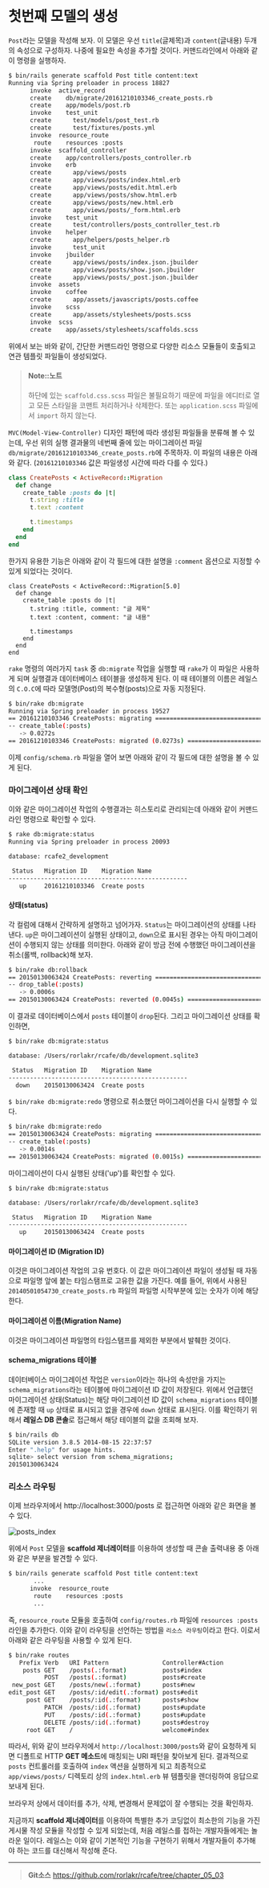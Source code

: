 # 첫번째 모델의 생성

`Post`라는 모델을 작성해 보자. 이 모델은 우선 `title`(글제목)과 `content`(글내용) 두개의 속성으로 구성하자. 나중에 필요한 속성을 추가할 것이다. 커맨드라인에서 아래와 같이 명령을 실행하자.

```bash
$ bin/rails generate scaffold Post title content:text
Running via Spring preloader in process 18827
      invoke  active_record
      create    db/migrate/20161210103346_create_posts.rb
      create    app/models/post.rb
      invoke    test_unit
      create      test/models/post_test.rb
      create      test/fixtures/posts.yml
      invoke  resource_route
       route    resources :posts
      invoke  scaffold_controller
      create    app/controllers/posts_controller.rb
      invoke    erb
      create      app/views/posts
      create      app/views/posts/index.html.erb
      create      app/views/posts/edit.html.erb
      create      app/views/posts/show.html.erb
      create      app/views/posts/new.html.erb
      create      app/views/posts/_form.html.erb
      invoke    test_unit
      create      test/controllers/posts_controller_test.rb
      invoke    helper
      create      app/helpers/posts_helper.rb
      invoke      test_unit
      invoke    jbuilder
      create      app/views/posts/index.json.jbuilder
      create      app/views/posts/show.json.jbuilder
      create      app/views/posts/_post.json.jbuilder
      invoke  assets
      invoke    coffee
      create      app/assets/javascripts/posts.coffee
      invoke    scss
      create      app/assets/stylesheets/posts.scss
      invoke  scss
      create    app/assets/stylesheets/scaffolds.scss
```

위에서 보는 바와 같이, 간단한 커맨드라인 명령으로 다양한 리소스 모듈들이 호출되고 연관 템플릿 파일들이 생성되었다.

> #### Note::노트
> 
>  하단에 있는 `scaffold.css.scss` 파일은 불필요하기 때문에 파일을 에디터로 열고 모든 스타일을 코맨트 처리하거나 삭제한다. 또는 `application.scss` 파일에서 `import` 하지 않는다.

`MVC(Model-View-Controller)` 디자인 패턴에 따라 생성된 파일들을 분류해 볼 수 있는데, 우선 위의 실행 결과물의 네번째 줄에 있는 마이그레이션 파일 `db/migrate/20161210103346_create_posts.rb`에 주목하자. 이 파일의 내용은 아래와 같다. (`20161210103346` 값은 파일생성 시간에 따라 다를 수 있다.)

```ruby
class CreatePosts < ActiveRecord::Migration
  def change
    create_table :posts do |t|
      t.string :title
      t.text :content

      t.timestamps
    end
  end
end
```

한가지 유용한 기능은 아래와 같이 각 필드에 대한 설명을 `:comment` 옵션으로 지정할 수 있게 되었다는 것이다. 

```
class CreatePosts < ActiveRecord::Migration[5.0]
  def change
    create_table :posts do |t|
      t.string :title, comment: "글 제목"
      t.text :content, comment: "글 내용"

      t.timestamps
    end
  end
end
```

`rake` 명령의 여러가지 `task` 중 `db:migrate` 작업을 실행할 때 `rake`가 이 파일은 사용하게 되며 실행결과 데이터베이스 테이블을 생성하게 된다. 이 때 테이블의 이름은 레일스의 `C.O.C`에 따라 모델명(Post)의 복수형(posts)으로 자동 지정된다.

```bash
$ bin/rake db:migrate
Running via Spring preloader in process 19527
== 20161210103346 CreatePosts: migrating ======================================
-- create_table(:posts)
   -> 0.0272s
== 20161210103346 CreatePosts: migrated (0.0273s) =============================
```

이제 `config/schema.rb` 파일을 열어 보면 아래와 같이 각 필드에 대한 설명을 볼 수 있게 된다. 



### 마이그레이션 상태 확인

이와 같은 마이그레이션 작업의 수행결과는 히스토리로 관리되는데 아래와 같이 커맨드라인 명령으로 확인할 수 있다.

```bash
$ rake db:migrate:status
Running via Spring preloader in process 20093

database: rcafe2_development

 Status   Migration ID    Migration Name
--------------------------------------------------
   up     20161210103346  Create posts
```

#### 상태(status)

각 컬럼에 대해서 간략하게 설명하고 넘어가자.
`Status`는 마이그레이션의 상태를 나타낸다. `up`은 마이그레이션이 실행된 상태이고, `down`으로 표시된 경우는 아직 마이그레이션이 수행되지 않는 상태를 의미한다. 아래와 같이 방금 전에 수행했던 마이그레이션을 취소(롤백, rollback)해 보자.

```bash
$ bin/rake db:rollback
== 20150130063424 CreatePosts: reverting ======================================
-- drop_table(:posts)
   -> 0.0006s
== 20150130063424 CreatePosts: reverted (0.0045s) =============================
```

이 결과로 데이터베이스에서 `posts` 테이블이 `drop`된다. 그리고 마이그레이션 상태를 확인하면,

```bash
$ bin/rake db:migrate:status

database: /Users/rorlakr/rcafe/db/development.sqlite3

 Status   Migration ID    Migration Name
--------------------------------------------------
  down    20150130063424  Create posts
```

`$ bin/rake db:migrate:redo` 명령으로 취소했던 마이그레이션을 다시 실행할 수 있다.

```bash
$ bin/rake db:migrate:redo
== 20150130063424 CreatePosts: migrating ======================================
-- create_table(:posts)
   -> 0.0014s
== 20150130063424 CreatePosts: migrated (0.0015s) =============================
```

마이그레이션이 다시 실행된 상태('up')를 확인할 수 있다.

```bash
$ bin/rake db:migrate:status

database: /Users/rorlakr/rcafe/db/development.sqlite3

 Status   Migration ID    Migration Name
--------------------------------------------------
   up     20150130063424  Create posts
```

#### 마이그레이션 ID (Migration ID)

이것은 마이그레이션 작업의 고유 번호다. 이 값은 마이그레이션 파일이 생성될 때 자동으로 파일명 앞에 붙는 타임스탬프로 고유한 값을 가진다. 예를 들어, 위에서 사용된 `20140501054730_create_posts.rb` 파일의 파일명 시작부분에 있는 숫자가 이에 해당한다.

#### 마이그레이션 이름(Migration Name)

이것은 마이그레이션 파일명의 타임스탬프를 제외한 부분에서 발췌한 것이다.

#### schema_migrations 테이블

데이터베이스 마이그레이션 작업은 `version`이라는 하나의 속성만을 가지는 `schema_migrations`라는 테이블에 마이그레이션 ID 값이 저장된다. 위에서 언급했던 마이그레이션 상태(Status)는 해당 마이그레이션 ID 값이 `schema_migrations` 테이블에 존재할 때 `up` 상태로 표시되고 없을 경우에 `down` 상태로 표시된다. 이를 확인하기 위해서 **레일스 DB 콘솔**로 접근해서 해당 테이블의 값을 조회해 보자.

```bash
$ bin/rails db
SQLite version 3.8.5 2014-08-15 22:37:57
Enter ".help" for usage hints.
sqlite> select version from schema_migrations;
20150130063424
```

### 리소스 라우팅

이제 브라우저에서 http://localhost:3000/posts 로 접근하면 아래와 같은 화면을 볼 수 있다. 

![posts_index](http://i1373.photobucket.com/albums/ag392/rorlab/Photobucket%20Desktop%20-%20RORLAB/rcafe/2015-01-30_15-47-26_zpsd0567b97.png)


위에서 `Post` 모델을 **scaffold 제너레이터**를 이용하여 생성할 때 콘솔 출력내용 중 아래와 같은 부분을 발견할 수 있다.

```bash
$ bin/rails generate scaffold Post title content:text
       ...
      invoke  resource_route
       route    resources :posts
       ...
```

즉, `resource_route` 모듈을 호출하여 `config/routes.rb` 파일에 `resources :posts` 라인을 추가한다. 이와 같이 라우팅을 선언하는 방법을 `리소스 라우팅`이라고 한다. 이로서 아래와 같은 라우팅을 사용할 수 있게 된다.

```bash
$ bin/rake routes
   Prefix Verb   URI Pattern               Controller#Action
    posts GET    /posts(.:format)          posts#index
          POST   /posts(.:format)          posts#create
 new_post GET    /posts/new(.:format)      posts#new
edit_post GET    /posts/:id/edit(.:format) posts#edit
     post GET    /posts/:id(.:format)      posts#show
          PATCH  /posts/:id(.:format)      posts#update
          PUT    /posts/:id(.:format)      posts#update
          DELETE /posts/:id(.:format)      posts#destroy
     root GET    /                         welcome#index
```

따라서, 위와 같이 브라우저에서 `http://localhost:3000/posts`와 같이 요청하게 되면 디폴트로 HTTP **GET 메소드**에 매칭되는 URI 패턴을 찾아보게 된다. 결과적으로 `posts` 컨트롤러를 호출하여 `index` 액션을 실행하게 되고 최종적으로 `app/views/posts/` 디렉토리 상의  `index.html.erb` 뷰 템플릿을 렌더링하여 응답으로 보내게 된다.

브라우저 상에서 데이터를 추가, 삭제, 변경해서 문제없이 잘 수행되는 것을 확인하자.

지금까지 **scaffold 제너레이터**를 이용하여 특별한 추가 코딩없이 최소한의 기능을 가진 게시물 작성 모듈을 작성할 수 있게 되었는데, 처음 레일스를 접하는 개발자들에게는 놀라운 일이다. 레일스는 이와 같이 기본적인 기능을 구현하기 위해서 개발자들이 추가해야 하는 코드를 대신해서 작성해 준다.



---
> **Git소스** https://github.com/rorlakr/rcafe/tree/chapter_05_03
